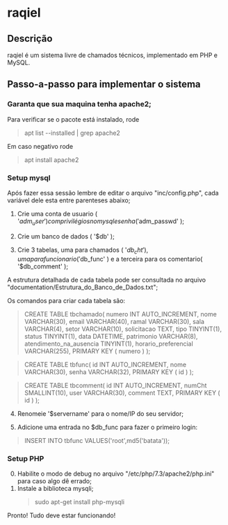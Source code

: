 # raqiel

## Descrição

raqiel é um sistema livre de chamados técnicos, implementado em PHP e MySQL.

## Passo-a-passo para implementar o sistema

### Garanta que sua maquina tenha apache2;

Para verificar se o pacote está instalado, rode

>apt list --installed | grep apache2

Em caso negativo rode

>apt install apache2

### Setup mysql

Após fazer essa sessão lembre de editar o arquivo "inc/config.php", cada variável dele esta entre parenteses abaixo;

1. Crie uma conta de usuario ( '$adm_user' ) com privilégios no mysql e senha ( '$adm_passwd' );

2. Crie um banco de dados ( '$db' );

3. Crie 3 tabelas, uma para chamados ( '$db_cht' ), uma para funcionario ( '$db_func' ) e a terceira para os comentario( '$db_comment' );

A estrutura detalhada de cada tabela pode ser consultada no arquivo "documentation/Estrutura_do_Banco_de_Dados.txt";

Os comandos para criar cada tabela são:

>CREATE TABLE tbchamado(
numero INT AUTO_INCREMENT,
nome VARCHAR(30),
email VARCHAR(40),
ramal VARCHAR(30),
sala VARCHAR(4),
setor VARCHAR(10),
solicitacao TEXT,
tipo TINYINT(1),
status TINYINT(1),
data DATETIME,
patrimonio VARCHAR(8),
atendimento_na_ausencia TINYINT(1),
horario_preferencial VARCHAR(255),
PRIMARY KEY ( numero )
);

>CREATE TABLE tbfunc(
id INT AUTO_INCREMENT,
nome VARCHAR(30),
senha VARCHAR(32),
PRIMARY KEY ( id )
);

>CREATE TABLE tbcomment(
id INT AUTO_INCREMENT,
numCht SMALLINT(10),
user VARCHAR(30),
comment TEXT,
PRIMARY KEY ( id )
);

4. Renomeie '$servername' para o nome/IP do seu servidor;

5. Adicione uma entrada no $db_func para fazer o primeiro login:
>INSERT INTO tbfunc VALUES('root',md5('batata'));

### Setup PHP

0. Habilite o modo de debug no arquivo "/etc/php/7.3/apache2/php.ini" para caso algo dê errado;
1. Instale a biblioteca mysqli;
    >sudo apt-get install php-mysqli

Pronto! Tudo deve estar funcionando!
